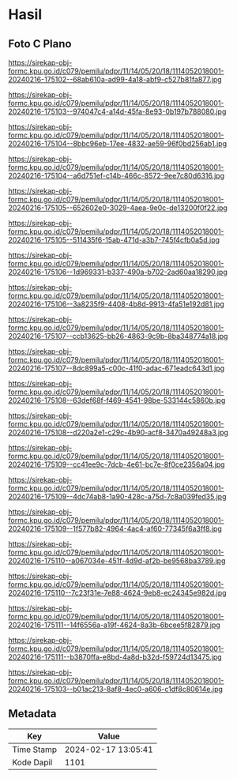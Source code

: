 # Hasil

## Foto C Plano

https://sirekap-obj-formc.kpu.go.id/c079/pemilu/pdpr/11/14/05/20/18/1114052018001-20240216-175102--68ab610a-ad99-4a18-abf9-c527b81fa877.jpg

https://sirekap-obj-formc.kpu.go.id/c079/pemilu/pdpr/11/14/05/20/18/1114052018001-20240216-175103--974047c4-a14d-45fa-8e93-0b197b788080.jpg

https://sirekap-obj-formc.kpu.go.id/c079/pemilu/pdpr/11/14/05/20/18/1114052018001-20240216-175104--8bbc96eb-17ee-4832-ae59-96f0bd256ab1.jpg

https://sirekap-obj-formc.kpu.go.id/c079/pemilu/pdpr/11/14/05/20/18/1114052018001-20240216-175104--a6d751ef-c14b-466c-8572-9ee7c80d6316.jpg

https://sirekap-obj-formc.kpu.go.id/c079/pemilu/pdpr/11/14/05/20/18/1114052018001-20240216-175105--652602e0-3029-4aea-9e0c-de13200f0f22.jpg

https://sirekap-obj-formc.kpu.go.id/c079/pemilu/pdpr/11/14/05/20/18/1114052018001-20240216-175105--511435f6-15ab-471d-a3b7-745f4cfb0a5d.jpg

https://sirekap-obj-formc.kpu.go.id/c079/pemilu/pdpr/11/14/05/20/18/1114052018001-20240216-175106--1d969331-b337-490a-b702-2ad60aa18290.jpg

https://sirekap-obj-formc.kpu.go.id/c079/pemilu/pdpr/11/14/05/20/18/1114052018001-20240216-175106--3a8235f9-4408-4b8d-9913-4fa51e192d81.jpg

https://sirekap-obj-formc.kpu.go.id/c079/pemilu/pdpr/11/14/05/20/18/1114052018001-20240216-175107--ccb13625-bb26-4863-9c9b-8ba348774a18.jpg

https://sirekap-obj-formc.kpu.go.id/c079/pemilu/pdpr/11/14/05/20/18/1114052018001-20240216-175107--8dc899a5-c00c-41f0-adac-671eadc643d1.jpg

https://sirekap-obj-formc.kpu.go.id/c079/pemilu/pdpr/11/14/05/20/18/1114052018001-20240216-175108--63def68f-f469-4541-98be-533144c5860b.jpg

https://sirekap-obj-formc.kpu.go.id/c079/pemilu/pdpr/11/14/05/20/18/1114052018001-20240216-175108--d220a2e1-c29c-4b90-acf8-3470a49248a3.jpg

https://sirekap-obj-formc.kpu.go.id/c079/pemilu/pdpr/11/14/05/20/18/1114052018001-20240216-175109--cc41ee9c-7dcb-4e61-bc7e-8f0ce2356a04.jpg

https://sirekap-obj-formc.kpu.go.id/c079/pemilu/pdpr/11/14/05/20/18/1114052018001-20240216-175109--4dc74ab8-1a90-428c-a75d-7c8a039fed35.jpg

https://sirekap-obj-formc.kpu.go.id/c079/pemilu/pdpr/11/14/05/20/18/1114052018001-20240216-175109--1f577b82-4964-4ac4-af60-77345f6a3ff8.jpg

https://sirekap-obj-formc.kpu.go.id/c079/pemilu/pdpr/11/14/05/20/18/1114052018001-20240216-175110--a067034e-451f-4d9d-af2b-be9568ba3789.jpg

https://sirekap-obj-formc.kpu.go.id/c079/pemilu/pdpr/11/14/05/20/18/1114052018001-20240216-175110--7c23f31e-7e88-4624-9eb8-ec24345e982d.jpg

https://sirekap-obj-formc.kpu.go.id/c079/pemilu/pdpr/11/14/05/20/18/1114052018001-20240216-175111--14f6556a-a19f-4624-8a3b-6bcee5f82879.jpg

https://sirekap-obj-formc.kpu.go.id/c079/pemilu/pdpr/11/14/05/20/18/1114052018001-20240216-175111--b3870ffa-e8bd-4a8d-b32d-f59724d13475.jpg

https://sirekap-obj-formc.kpu.go.id/c079/pemilu/pdpr/11/14/05/20/18/1114052018001-20240216-175103--b01ac213-8af8-4ec0-a606-c1df8c80614e.jpg


## Metadata

| Key        | Value               |
| ---------- | ------------------- |
| Time Stamp | 2024-02-17 13:05:41 |
| Kode Dapil | 1101                |




